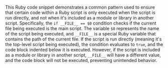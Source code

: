 This Ruby code snippet demonstrates a common pattern used to ensure that certain code within a Ruby script is only executed when the script is run directly, and not when it's included as a module or library in another script. Specifically, the `if __FILE__ == $0` condition checks if the current file being executed is the main script. The variable `$0` represents the name of the script being executed, and `__FILE__` is a special Ruby variable that contains the path of the current file.  If the script is run directly (meaning it's the top-level script being executed), the condition evaluates to `true`, and the code block indented below it is executed. However, if the script is included as a module or library in another script, `__FILE__` will have a different value, and the code block will not be executed, preventing unintended behavior.